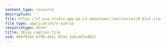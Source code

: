 ```yaml
---
content_type: resource
description: ''
file: https://ol-ocw-studio-app-qa.s3.amazonaws.com/courses/8-01sc-classical-mechanics-fall-2016/006781b3b79bde1c953e3a5ce62a4022_xxGA-7soXiw.srt
file_type: application/x-subrip
resourcetype: Other
title: 3play caption file
uid: 006781b3-b79b-de1c-953e-3a5ce62a4022
---
```

